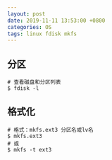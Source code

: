 ```yaml
---
layout: post
date: 2019-11-11 13:53:00 +0800
categories: OS
tags: linux fdisk mkfs
---
```


## 分区

```shell
# 查看磁盘和分区列表
$ fdisk -l
```



## 格式化

```shell
# 格式：mkfs.ext3 分区名或lv名
$ mkfs.ext3
# 或
$ mkfs -t ext3
```

